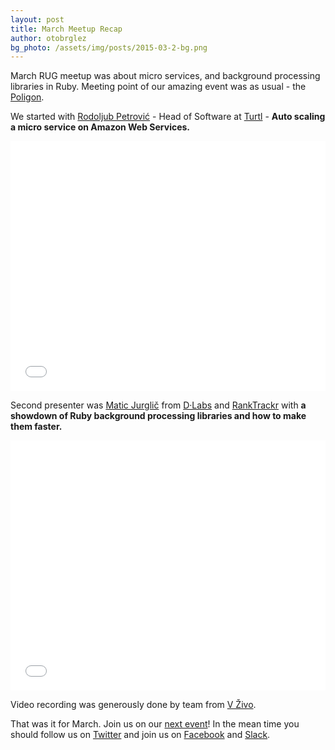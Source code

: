 ```yaml
---
layout: post
title: March Meetup Recap
author: otobrglez
bg_photo: /assets/img/posts/2015-03-2-bg.png
---
```


March RUG meetup was about micro services, and background processing libraries in Ruby. Meeting point of our amazing event was as usual - the [Poligon](http://www.poligon.si/).

We started with [Rodoljub Petrović](http://rodpetrovic.com/) - Head of Software at [Turtl](http://www.turtl.co/) - **Auto scaling a micro service on Amazon Web Services.**

<iframe height="400" src="//www.youtube.com/embed/PW2-dxrAhSQ" frameborder="0" style="width:100%" allowfullscreen></iframe>

Second presenter was [Matic Jurglič](http://jurglic.si/) from [D·Labs](http://www.dlabs.si) and [RankTrackr](http://ranktrackr.net/) with **a showdown of Ruby background processing libraries and how to make them faster.**

<iframe height="400" src="//www.youtube.com/embed/W1syw81uG5o" frameborder="0" style="width:100%" allowfullscreen></iframe>

Video recording was generously done by team from [V Živo](http://www.vzivo.si/).

That was it for March. Join us on our [next event](http://www.meetup.com/RubySlovenia/)! In the mean time you should follow us on [Twitter](https://twitter.com/RubySlovenia) and join us on [Facebook](https://www.facebook.com/groups/RubySlovenia/) and [Slack](http://slack.rug.si/).
